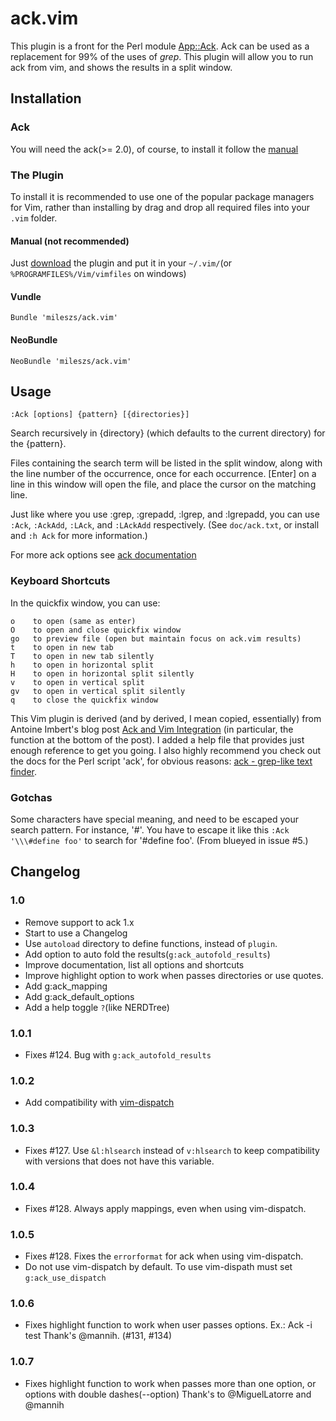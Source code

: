 # ack.vim

This plugin is a front for the Perl module
[App::Ack](http://search.cpan.org/~petdance/ack/ack).  Ack can be used as a
replacement for 99% of the uses of _grep_.  This plugin will allow you to run
ack from vim, and shows the results in a split window.

## Installation

### Ack

You will need the ack(>= 2.0), of course, to install it follow the
[manual](http://beyondgrep.com/install/)

### The Plugin

To install it is recommended to use one of the popular package managers for Vim,
rather than installing by drag and drop all required files into your `.vim` folder.

#### Manual (not recommended)

Just
[download](https://github.com/mileszs/ack.vim/archive/kb-improve-readme.zip) the
plugin and put it in your `~/.vim/`(or `%PROGRAMFILES%/Vim/vimfiles` on windows)

#### Vundle

    Bundle 'mileszs/ack.vim'

#### NeoBundle

    NeoBundle 'mileszs/ack.vim'

## Usage

    :Ack [options] {pattern} [{directories}]

Search recursively in {directory} (which defaults to the current directory) for
the {pattern}.

Files containing the search term will be listed in the split window, along with
the line number of the occurrence, once for each occurrence.  [Enter] on a line
in this window will open the file, and place the cursor on the matching line.

Just like where you use :grep, :grepadd, :lgrep, and :lgrepadd, you can use
`:Ack`, `:AckAdd`, `:LAck`, and `:LAckAdd` respectively.
(See `doc/ack.txt`, or install and `:h Ack` for more information.)

For more ack options see
[ack documentation](http://beyondgrep.com/documentation/)

### Keyboard Shortcuts

In the quickfix window, you can use:

    o    to open (same as enter)
    O    to open and close quickfix window
    go   to preview file (open but maintain focus on ack.vim results)
    t    to open in new tab
    T    to open in new tab silently
    h    to open in horizontal split
    H    to open in horizontal split silently
    v    to open in vertical split
    gv   to open in vertical split silently
    q    to close the quickfix window

This Vim plugin is derived (and by derived, I mean copied, essentially) from
Antoine Imbert's blog post
[Ack and Vim Integration](http://blog.ant0ine.com/typepad/2007/03/ack-and-vim-integration.html)
(in particular, the function at the bottom of the post).  I added a help file that
provides just enough reference to get you going.  I also highly recommend you
check out the docs for the Perl script 'ack', for obvious reasons:
[ack - grep-like text finder](http://beyondgrep.com/).

### Gotchas

Some characters have special meaning, and need to be escaped your search
pattern. For instance, '#'. You have to escape it like this `:Ack '\\\#define
foo'` to search for '#define foo'. (From blueyed in issue #5.)

## Changelog

### 1.0

* Remove support to ack 1.x
* Start to use a Changelog
* Use `autoload` directory to define functions, instead of `plugin`.
* Add option to auto fold the results(`g:ack_autofold_results`)
* Improve documentation, list all options and shortcuts
* Improve highlight option to work when passes directories or use quotes.
* Add g:ack_mapping
* Add g:ack_default_options
* Add a help toggle `?`(like NERDTree)

### 1.0.1

* Fixes #124. Bug with `g:ack_autofold_results`

### 1.0.2

* Add compatibility with [vim-dispatch](https://github.com/tpope/vim-dispatch)

### 1.0.3

* Fixes #127. Use `&l:hlsearch` instead of `v:hlsearch` to keep compatibility
with versions that does not have this variable.

### 1.0.4

* Fixes #128. Always apply mappings, even when using vim-dispatch.

### 1.0.5

* Fixes #128. Fixes the `errorformat` for ack when using vim-dispatch.
* Do not use vim-dispatch by default. To use vim-dispath must set
`g:ack_use_dispatch`

### 1.0.6

* Fixes highlight function to work when user passes options. Ex.: Ack -i test
  Thank's @mannih. (#131, #134)

### 1.0.7

* Fixes highlight function to work when passes more than one option, or options
with double dashes(--option) Thank's to @MiguelLatorre and @mannih

